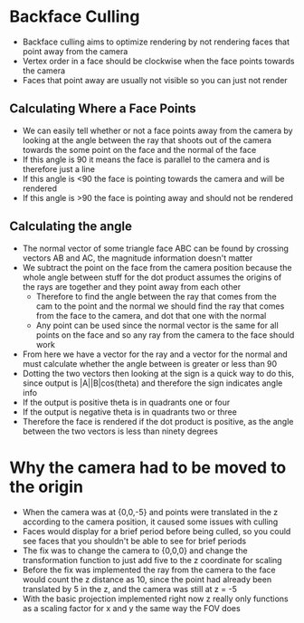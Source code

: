 # Backface Culling
* Backface culling aims to optimize rendering by not rendering faces that
point away from the camera
* Vertex order in a face should be clockwise when the face points towards
the camera
* Faces that point away are usually not visible so you can just not render
## Calculating Where a Face Points
* We can easily tell whether or not a face points away from the camera by 
looking at the angle between the ray that shoots out of the camera towards 
the some point on the face and the normal of the face
* If this angle is 90 it means the face is parallel to the camera and 
is therefore just a line
* If this angle is <90 the face is pointing towards the camera and will be
rendered
* If this angle is >90 the face is pointing away and should not be rendered
## Calculating the angle
* The normal vector of some triangle face ABC can be found by crossing 
vectors AB and AC, the magnitude information doesn't matter
* We subtract the point on the face from the camera position because the
whole angle between stuff for the dot product assumes the origins of the
rays are together and they point away from each other
    * Therefore to find the angle between the ray that comes from the cam
    to the point and the normal we should find the ray that comes from the
    face to the camera, and dot that one with the normal
    * Any point can be used since the normal vector is the same for all points
    on the face and so any ray from the camera to the face should work
* From here we have a vector for the ray and a vector for the normal and must
calculate whether the angle between is greater or less than 90
* Dotting the two vectors then looking at the sign is a quick way to do this,
since output is |A||B|cos(theta) and therefore the sign indicates angle info
* If the output is positive theta is in quadrants one or four
* If the output is negative theta is in quadrants two or three
* Therefore the face is rendered if the dot product is positive, as the angle
between the two vectors is less than ninety degrees

# Why the camera had to be moved to the origin
* When the camera was at {0,0,-5} and points were translated in the z according
to the camera position, it caused some issues with culling
* Faces would display for a brief period before being culled, so you could see
faces that you shouldn't be able to see for brief periods
* The fix was to change the camera to {0,0,0} and change the transformation
function to just add five to the z coordinate for scaling
* Before the fix was implemented the ray from the camera to the face would
count the z distance as 10, since the point had already been translated by 5
in the z, and the camera was still at z = -5
* With the basic projection implemented right now z really only functions as a
scaling factor for x and y the same way the FOV does
